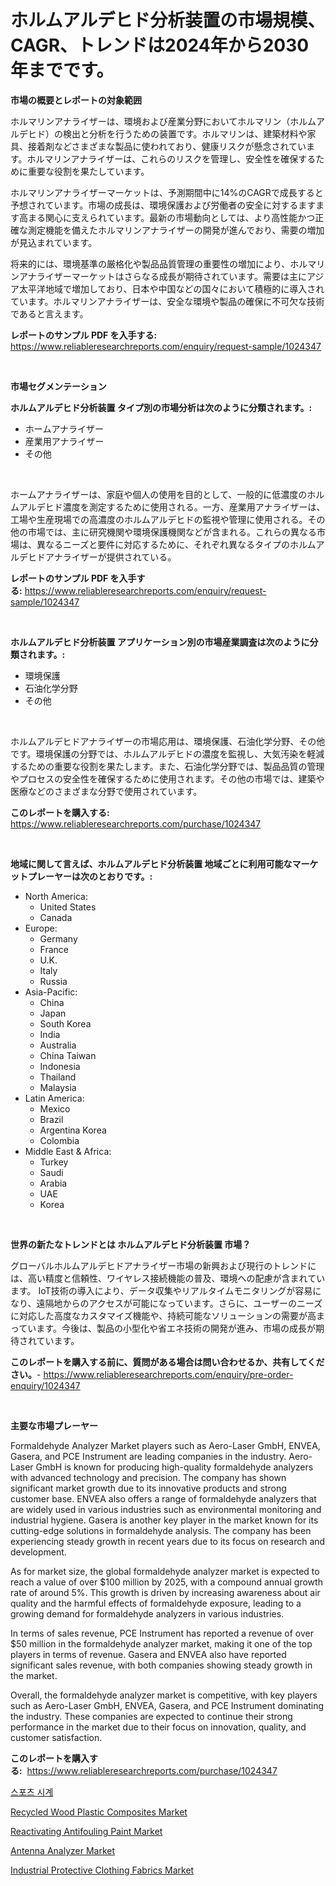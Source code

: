 <p><h1>ホルムアルデヒド分析装置の市場規模、CAGR、トレンドは2024年から2030年までです。</h1></p><p><strong>市場の概要とレポートの対象範囲</strong></p>
<p><p>ホルマリンアナライザーは、環境および産業分野においてホルマリン（ホルムアルデヒド）の検出と分析を行うための装置です。ホルマリンは、建築材料や家具、接着剤などさまざまな製品に使われており、健康リスクが懸念されています。ホルマリンアナライザーは、これらのリスクを管理し、安全性を確保するために重要な役割を果たしています。</p><p>ホルマリンアナライザーマーケットは、予測期間中に14%のCAGRで成長すると予想されています。市場の成長は、環境保護および労働者の安全に対するますます高まる関心に支えられています。最新の市場動向としては、より高性能かつ正確な測定機能を備えたホルマリンアナライザーの開発が進んでおり、需要の増加が見込まれています。</p><p>将来的には、環境基準の厳格化や製品品質管理の重要性の増加により、ホルマリンアナライザーマーケットはさらなる成長が期待されています。需要は主にアジア太平洋地域で増加しており、日本や中国などの国々において積極的に導入されています。ホルマリンアナライザーは、安全な環境や製品の確保に不可欠な技術であると言えます。</p></p>
<p><strong>レポートのサンプル PDF を入手する:</strong> <a href="https://www.reliableresearchreports.com/enquiry/request-sample/1024347">https://www.reliableresearchreports.com/enquiry/request-sample/1024347</a></p>
<p>&nbsp;</p>
<p><strong>市場セグメンテーション</strong></p>
<p><strong>ホルムアルデヒド分析装置 タイプ別の市場分析は次のように分類されます。:</strong></p>
<p><ul><li>ホームアナライザー</li><li>産業用アナライザー</li><li>その他</li></ul></p>
<p>&nbsp;</p>
<p><p>ホームアナライザーは、家庭や個人の使用を目的として、一般的に低濃度のホルムアルデヒド濃度を測定するために使用される。一方、産業用アナライザーは、工場や生産現場での高濃度のホルムアルデヒドの監視や管理に使用される。その他の市場では、主に研究機関や環境保護機関などが含まれる。これらの異なる市場は、異なるニーズと要件に対応するために、それぞれ異なるタイプのホルムアルデヒドアナライザーが提供されている。</p></p>
<p><strong>レポートのサンプル PDF を入手する:</strong>&nbsp;<a href="https://www.reliableresearchreports.com/enquiry/request-sample/1024347">https://www.reliableresearchreports.com/enquiry/request-sample/1024347</a></p>
<p>&nbsp;</p>
<p><strong> ホルムアルデヒド分析装置 アプリケーション別の市場産業調査は次のように分類されます。:</strong></p>
<p><ul><li>環境保護</li><li>石油化学分野</li><li>その他</li></ul></p>
<p>&nbsp;</p>
<p><p>ホルムアルデヒドアナライザーの市場応用は、環境保護、石油化学分野、その他です。環境保護の分野では、ホルムアルデヒドの濃度を監視し、大気汚染を軽減するための重要な役割を果たします。また、石油化学分野では、製品品質の管理やプロセスの安全性を確保するために使用されます。その他の市場では、建築や医療などのさまざまな分野で使用されています。</p></p>
<p><strong>このレポートを購入する:</strong>&nbsp; <a href="https://www.reliableresearchreports.com/purchase/1024347">https://www.reliableresearchreports.com/purchase/1024347</a></p>
<p>&nbsp;</p>
<p><strong>地域に関して言えば、ホルムアルデヒド分析装置 地域ごとに利用可能なマーケットプレーヤーは次のとおりです。:</strong></p>
<p><ul>
    <li>
        North America:
        <ul>
            <li>United States</li>
            <li>Canada</li>
        </ul>
    </li>
    <li>
        Europe:
        <ul>
            <li>Germany</li>
            <li>France</li>
            <li>U.K.</li>
            <li>Italy</li>
            <li>Russia</li>
        </ul>
    </li>
    <li>
        Asia-Pacific:
        <ul>
            <li>China</li>
            <li>Japan</li>
            <li>South Korea</li>
            <li>India</li>
            <li>Australia</li>
            <li>China Taiwan</li>
            <li>Indonesia</li>
            <li>Thailand</li>
            <li>Malaysia</li>
        </ul>
    </li>
    <li>
        Latin America:
        <ul>
            <li>Mexico</li>
            <li>Brazil</li>
            <li>Argentina Korea</li>
            <li>Colombia</li>
        </ul>
    </li>
    <li>
        Middle East & Africa:
        <ul>
            <li>Turkey</li>
            <li>Saudi</li>
            <li>Arabia</li>
            <li>UAE</li>
            <li>Korea</li>
        </ul>
    </li>
    </ul></p>
<p>&nbsp;</p>
<p><strong>世界の新たなトレンドとは ホルムアルデヒド分析装置 市場？</strong></p>
<p><p>グローバルホルムアルデヒドアナライザー市場の新興および現行のトレンドには、高い精度と信頼性、ワイヤレス接続機能の普及、環境への配慮が含まれています。 IoT技術の導入により、データ収集やリアルタイムモニタリングが容易になり、遠隔地からのアクセスが可能になっています。さらに、ユーザーのニーズに対応した高度なカスタマイズ機能や、持続可能なソリューションの需要が高まっています。今後は、製品の小型化や省エネ技術の開発が進み、市場の成長が期待されています。</p></p>
<p><strong>このレポートを購入する前に、質問がある場合は問い合わせるか、共有してください。</strong>- <a href="https://www.reliableresearchreports.com/enquiry/pre-order-enquiry/1024347">https://www.reliableresearchreports.com/enquiry/pre-order-enquiry/1024347</a></p>
<p>&nbsp;</p>
<p><strong>主要な市場プレーヤー</strong></p>
<p><p>Formaldehyde Analyzer Market players such as Aero-Laser GmbH, ENVEA, Gasera, and PCE Instrument are leading companies in the industry. Aero-Laser GmbH is known for producing high-quality formaldehyde analyzers with advanced technology and precision. The company has shown significant market growth due to its innovative products and strong customer base. ENVEA also offers a range of formaldehyde analyzers that are widely used in various industries such as environmental monitoring and industrial hygiene. Gasera is another key player in the market known for its cutting-edge solutions in formaldehyde analysis. The company has been experiencing steady growth in recent years due to its focus on research and development.</p><p>As for market size, the global formaldehyde analyzer market is expected to reach a value of over $100 million by 2025, with a compound annual growth rate of around 5%. This growth is driven by increasing awareness about air quality and the harmful effects of formaldehyde exposure, leading to a growing demand for formaldehyde analyzers in various industries.</p><p>In terms of sales revenue, PCE Instrument has reported a revenue of over $50 million in the formaldehyde analyzer market, making it one of the top players in terms of revenue. Gasera and ENVEA also have reported significant sales revenue, with both companies showing steady growth in the market.</p><p>Overall, the formaldehyde analyzer market is competitive, with key players such as Aero-Laser GmbH, ENVEA, Gasera, and PCE Instrument dominating the industry. These companies are expected to continue their strong performance in the market due to their focus on innovation, quality, and customer satisfaction.</p></p>
<p><strong>このレポートを購入する:</strong>&nbsp;&nbsp;<a href="https://www.reliableresearchreports.com/purchase/1024347">https://www.reliableresearchreports.com/purchase/1024347</a></p>
<p><p><a href="https://github.com/vdhdwjyp90142/Market-Research-Report-List-1/blob/main/70843991028.md">스포츠 시계</a></p><p><a href="https://github.com/dringals/Market-Research-Report-List-3/blob/main/recycled-wood-plastic-composites-market.md">Recycled Wood Plastic Composites Market</a></p><p><a href="https://github.com/lbird53714/Market-Research-Report-List-3/blob/main/reactivating-antifouling-paint-market.md">Reactivating Antifouling Paint Market</a></p><p><a href="https://thundering-castanet-c65.notion.site/Antenna-Analyzer-Market-Challenges-Opportunities-and-Growth-Drivers-and-Major-Market-Players-fore-6f5a390b45a44cc0a7ff575b1ef9c1e1">Antenna Analyzer Market</a></p><p><a href="https://issuu.com/reportprime-2/docs/industrial-protective-clothing-fabrics-market-size">Industrial Protective Clothing Fabrics Market</a></p></p>